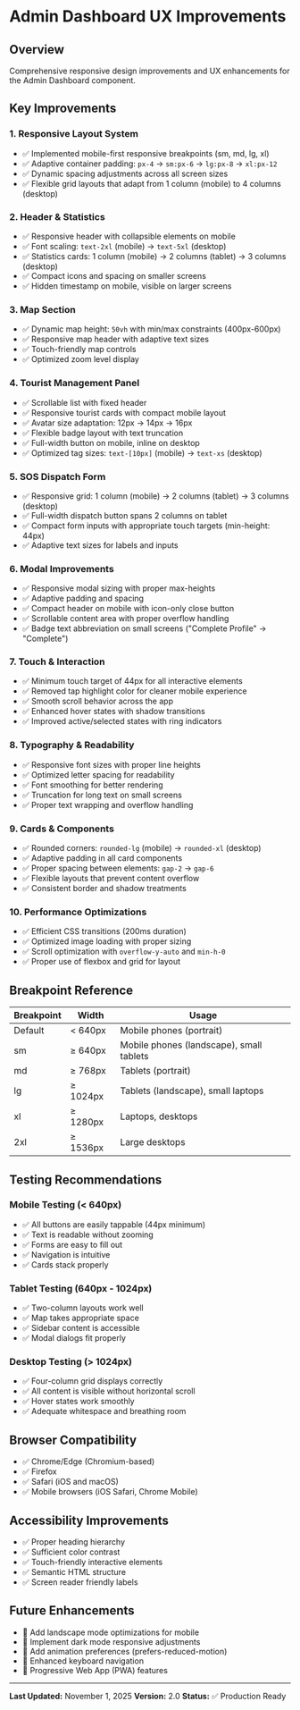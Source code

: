 # Admin Dashboard UX Improvements

## Overview
Comprehensive responsive design improvements and UX enhancements for the Admin Dashboard component.

## Key Improvements

### 1. **Responsive Layout System**
- ✅ Implemented mobile-first responsive breakpoints (sm, md, lg, xl)
- ✅ Adaptive container padding: `px-4` → `sm:px-6` → `lg:px-8` → `xl:px-12`
- ✅ Dynamic spacing adjustments across all screen sizes
- ✅ Flexible grid layouts that adapt from 1 column (mobile) to 4 columns (desktop)

### 2. **Header & Statistics**
- ✅ Responsive header with collapsible elements on mobile
- ✅ Font scaling: `text-2xl` (mobile) → `text-5xl` (desktop)
- ✅ Statistics cards: 1 column (mobile) → 2 columns (tablet) → 3 columns (desktop)
- ✅ Compact icons and spacing on smaller screens
- ✅ Hidden timestamp on mobile, visible on larger screens

### 3. **Map Section**
- ✅ Dynamic map height: `50vh` with min/max constraints (400px-600px)
- ✅ Responsive map header with adaptive text sizes
- ✅ Touch-friendly map controls
- ✅ Optimized zoom level display

### 4. **Tourist Management Panel**
- ✅ Scrollable list with fixed header
- ✅ Responsive tourist cards with compact mobile layout
- ✅ Avatar size adaptation: 12px → 14px → 16px
- ✅ Flexible badge layout with text truncation
- ✅ Full-width button on mobile, inline on desktop
- ✅ Optimized tag sizes: `text-[10px]` (mobile) → `text-xs` (desktop)

### 5. **SOS Dispatch Form**
- ✅ Responsive grid: 1 column (mobile) → 2 columns (tablet) → 3 columns (desktop)
- ✅ Full-width dispatch button spans 2 columns on tablet
- ✅ Compact form inputs with appropriate touch targets (min-height: 44px)
- ✅ Adaptive text sizes for labels and inputs

### 6. **Modal Improvements**
- ✅ Responsive modal sizing with proper max-heights
- ✅ Adaptive padding and spacing
- ✅ Compact header on mobile with icon-only close button
- ✅ Scrollable content area with proper overflow handling
- ✅ Badge text abbreviation on small screens ("Complete Profile" → "Complete")

### 7. **Touch & Interaction**
- ✅ Minimum touch target of 44px for all interactive elements
- ✅ Removed tap highlight color for cleaner mobile experience
- ✅ Smooth scroll behavior across the app
- ✅ Enhanced hover states with shadow transitions
- ✅ Improved active/selected states with ring indicators

### 8. **Typography & Readability**
- ✅ Responsive font sizes with proper line heights
- ✅ Optimized letter spacing for readability
- ✅ Font smoothing for better rendering
- ✅ Truncation for long text on small screens
- ✅ Proper text wrapping and overflow handling

### 9. **Cards & Components**
- ✅ Rounded corners: `rounded-lg` (mobile) → `rounded-xl` (desktop)
- ✅ Adaptive padding in all card components
- ✅ Proper spacing between elements: `gap-2` → `gap-6`
- ✅ Flexible layouts that prevent content overflow
- ✅ Consistent border and shadow treatments

### 10. **Performance Optimizations**
- ✅ Efficient CSS transitions (200ms duration)
- ✅ Optimized image loading with proper sizing
- ✅ Scroll optimization with `overflow-y-auto` and `min-h-0`
- ✅ Proper use of flexbox and grid for layout

## Breakpoint Reference

| Breakpoint | Width | Usage |
|------------|-------|-------|
| Default    | < 640px | Mobile phones (portrait) |
| sm         | ≥ 640px | Mobile phones (landscape), small tablets |
| md         | ≥ 768px | Tablets (portrait) |
| lg         | ≥ 1024px | Tablets (landscape), small laptops |
| xl         | ≥ 1280px | Laptops, desktops |
| 2xl        | ≥ 1536px | Large desktops |

## Testing Recommendations

### Mobile Testing (< 640px)
- ✅ All buttons are easily tappable (44px minimum)
- ✅ Text is readable without zooming
- ✅ Forms are easy to fill out
- ✅ Navigation is intuitive
- ✅ Cards stack properly

### Tablet Testing (640px - 1024px)
- ✅ Two-column layouts work well
- ✅ Map takes appropriate space
- ✅ Sidebar content is accessible
- ✅ Modal dialogs fit properly

### Desktop Testing (> 1024px)
- ✅ Four-column grid displays correctly
- ✅ All content is visible without horizontal scroll
- ✅ Hover states work smoothly
- ✅ Adequate whitespace and breathing room

## Browser Compatibility
- ✅ Chrome/Edge (Chromium-based)
- ✅ Firefox
- ✅ Safari (iOS and macOS)
- ✅ Mobile browsers (iOS Safari, Chrome Mobile)

## Accessibility Improvements
- ✅ Proper heading hierarchy
- ✅ Sufficient color contrast
- ✅ Touch-friendly interactive elements
- ✅ Semantic HTML structure
- ✅ Screen reader friendly labels

## Future Enhancements
- 🔄 Add landscape mode optimizations for mobile
- 🔄 Implement dark mode responsive adjustments
- 🔄 Add animation preferences (prefers-reduced-motion)
- 🔄 Enhanced keyboard navigation
- 🔄 Progressive Web App (PWA) features

---

**Last Updated:** November 1, 2025
**Version:** 2.0
**Status:** ✅ Production Ready
